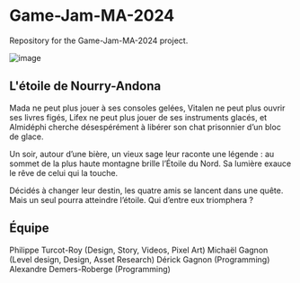 # Game-Jam-MA-2024
 Repository for the Game-Jam-MA-2024 project.

![image](https://github.com/user-attachments/assets/50021fd5-cfb5-46f1-9975-b087546b8ba6)

## L'étoile de Nourry-Andona
Mada ne peut plus jouer à ses consoles gelées, Vitalen ne peut plus ouvrir ses livres figés, Lifex ne peut plus jouer de ses instruments glacés, et Almidéphi cherche désespérément à libérer son chat prisonnier d’un bloc de glace.  

Un soir, autour d’une bière, un vieux sage leur raconte une légende : au sommet de la plus haute montagne brille l’Étoile du Nord. Sa lumière exauce le rêve de celui qui la touche.  

Décidés à changer leur destin, les quatre amis se lancent dans une quête. Mais un seul pourra atteindre l’étoile. Qui d’entre eux triomphera ?


## Équipe
Philippe Turcot-Roy (Design, Story, Videos, Pixel Art)
Michaël Gagnon (Level design, Design, Asset Research)
Dérick Gagnon (Programming)
Alexandre Demers-Roberge (Programming)
